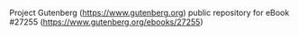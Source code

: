 Project Gutenberg (https://www.gutenberg.org) public repository for eBook #27255 (https://www.gutenberg.org/ebooks/27255)

